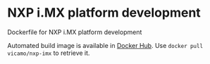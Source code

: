# NXP i.MX platform development
Dockerfile for NXP i.MX platform development

Automated build image is available in [Docker Hub](https://hub.docker.com/r/vicamo/nxp-imx/). Use `docker pull vicamo/nxp-imx` to retrieve it.
